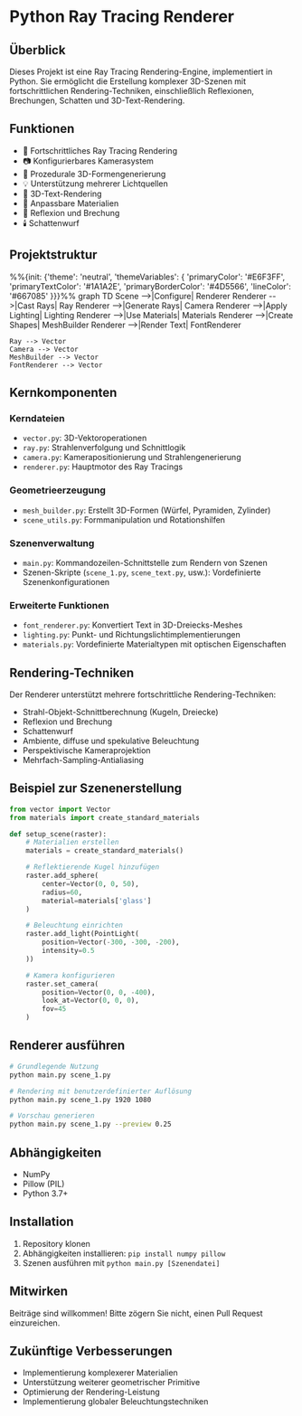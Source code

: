 # Python Ray Tracing Renderer

## Überblick

Dieses Projekt ist eine Ray Tracing Rendering-Engine, implementiert in Python. Sie ermöglicht die Erstellung komplexer 3D-Szenen mit fortschrittlichen Rendering-Techniken, einschließlich Reflexionen, Brechungen, Schatten und 3D-Text-Rendering.

## Funktionen

- 🌈 Fortschrittliches Ray Tracing Rendering
- 📷 Konfigurierbares Kamerasystem
- 🧊 Prozedurale 3D-Formengenerierung
- 💡 Unterstützung mehrerer Lichtquellen
- 📝 3D-Text-Rendering
- 🎨 Anpassbare Materialien
- 🌟 Reflexion und Brechung
- 🕯️ Schattenwurf

## Projektstruktur

%%{init: {'theme': 'neutral', 'themeVariables': {
    'primaryColor': '#E6F3FF',
    'primaryTextColor': '#1A1A2E',
    'primaryBorderColor': '#4D5566',
    'lineColor': '#667085'
}}}%%
graph TD
    Scene -->|Configure| Renderer
    Renderer -->|Cast Rays| Ray
    Renderer -->|Generate Rays| Camera
    Renderer -->|Apply Lighting| Lighting
    Renderer -->|Use Materials| Materials
    Renderer -->|Create Shapes| MeshBuilder
    Renderer -->|Render Text| FontRenderer

    Ray --> Vector
    Camera --> Vector
    MeshBuilder --> Vector
    FontRenderer --> Vector

## Kernkomponenten

### Kerndateien
- `vector.py`: 3D-Vektoroperationen
- `ray.py`: Strahlenverfolgung und Schnittlogik
- `camera.py`: Kamerapositionierung und Strahlengenerierung
- `renderer.py`: Hauptmotor des Ray Tracings

### Geometrieerzeugung
- `mesh_builder.py`: Erstellt 3D-Formen (Würfel, Pyramiden, Zylinder)
- `scene_utils.py`: Formmanipulation und Rotationshilfen

### Szenenverwaltung
- `main.py`: Kommandozeilen-Schnittstelle zum Rendern von Szenen
- Szenen-Skripte (`scene_1.py`, `scene_text.py`, usw.): Vordefinierte Szenenkonfigurationen

### Erweiterte Funktionen
- `font_renderer.py`: Konvertiert Text in 3D-Dreiecks-Meshes
- `lighting.py`: Punkt- und Richtungslichtimplementierungen
- `materials.py`: Vordefinierte Materialtypen mit optischen Eigenschaften

## Rendering-Techniken

Der Renderer unterstützt mehrere fortschrittliche Rendering-Techniken:
- Strahl-Objekt-Schnittberechnung (Kugeln, Dreiecke)
- Reflexion und Brechung
- Schattenwurf
- Ambiente, diffuse und spekulative Beleuchtung
- Perspektivische Kameraprojektion
- Mehrfach-Sampling-Antialiasing

## Beispiel zur Szenenerstellung

```python
from vector import Vector
from materials import create_standard_materials

def setup_scene(raster):
    # Materialien erstellen
    materials = create_standard_materials()

    # Reflektierende Kugel hinzufügen
    raster.add_sphere(
        center=Vector(0, 0, 50),
        radius=60,
        material=materials['glass']
    )

    # Beleuchtung einrichten
    raster.add_light(PointLight(
        position=Vector(-300, -300, -200),
        intensity=0.5
    ))

    # Kamera konfigurieren
    raster.set_camera(
        position=Vector(0, 0, -400),
        look_at=Vector(0, 0, 0),
        fov=45
    )
```

## Renderer ausführen

```bash
# Grundlegende Nutzung
python main.py scene_1.py

# Rendering mit benutzerdefinierter Auflösung
python main.py scene_1.py 1920 1080

# Vorschau generieren
python main.py scene_1.py --preview 0.25
```

## Abhängigkeiten

- NumPy
- Pillow (PIL)
- Python 3.7+

## Installation

1. Repository klonen
2. Abhängigkeiten installieren: `pip install numpy pillow`
3. Szenen ausführen mit `python main.py [Szenendatei]`

## Mitwirken

Beiträge sind willkommen! Bitte zögern Sie nicht, einen Pull Request einzureichen.

## Zukünftige Verbesserungen

- Implementierung komplexerer Materialien
- Unterstützung weiterer geometrischer Primitive
- Optimierung der Rendering-Leistung
- Implementierung globaler Beleuchtungstechniken